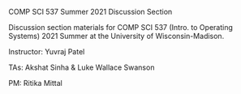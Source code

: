 COMP SCI 537 Summer 2021 Discussion Section

Discussion section materials for COMP SCI 537 (Intro. to Operating Systems) 2021 Summer at the University of Wisconsin-Madison.

Instructor: Yuvraj Patel

TAs: Akshat Sinha & Luke Wallace Swanson

PM: Ritika Mittal